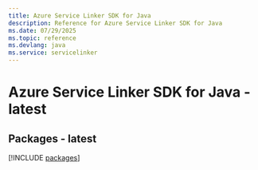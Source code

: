 ```yaml
---
title: Azure Service Linker SDK for Java
description: Reference for Azure Service Linker SDK for Java
ms.date: 07/29/2025
ms.topic: reference
ms.devlang: java
ms.service: servicelinker
---
```

# Azure Service Linker SDK for Java - latest
## Packages - latest
[!INCLUDE [packages](service-linker-index.md)]
